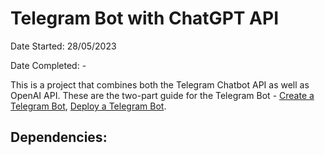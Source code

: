 # Telegram Bot with ChatGPT API

Date Started: 28/05/2023

Date Completed: -

This is a project that combines both the Telegram Chatbot API as well as OpenAI API. These are the two-part guide for the Telegram Bot - [Create a Telegram Bot](https://khashtamov.com/en/how-to-create-a-telegram-bot-using-python/), [Deploy a Telegram Bot](https://khashtamov.com/en/how-to-deploy-telegram-bot-django/).

Dependencies:
- 